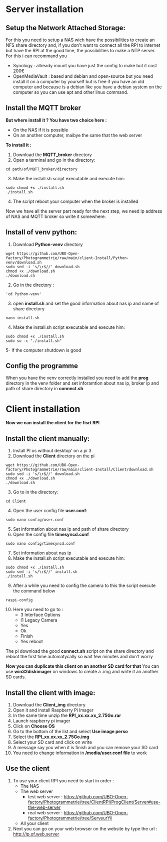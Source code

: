 # Server installation
## Setup the Network Attached Storage:

For this you need to setup a NAS wich have the possibilities to create an NFS share directory and, if you don't want to connect all the RPI to internet but have the RPI at the good time, the possibilities to make a NTP server. For this i can recommand you

- Synology : allready mount you have just the config to make but it cost 200€
- OpenMediaVault : based and debian and open-source but you need install it on a computer by yourself but is free if you have an old computer and because is a debian like you have a debian system on the computer so you can use apt and other linux command.

## Install the MQTT broker

**But where install it ? You have two choice here :**
- On the NAS if it is possible
- On an another computer, maibye the same that the web server

**To install it :**

1. Download the **MQTT_broker** directory
2. Open a terminal and go in the directory:
```
cd path/of/MQTT_broker/directory
```
3. Make the install.sh script executable and execute him:
```
sudo chmod +x ./install.sh
./install.sh
```
4. The script reboot your computer when the broker is installed

Now we have all the server part ready for the next step, we need
ip address of NAS and MQTT broker so write it somewhere.

## Install of venv python:

1. Download **Python-venv** directory
```
wget https://github.com/UBO-Open-factory/Photogrammetrie/raw/main/client-Install/Python-venv/download.sh
sudo sed -i 's/\r$//' download.sh
chmod +x ./download.sh
./download.sh
```
2. Go in the directory : 
```
'cd Python-venv'
```
3. open **install.sh** and set the good information about nas ip and name of share directory
```
nano install.sh
```
4. Make the install.sh script executable and execute him:
```
sudo chmod +x ./install.sh
sudo su -c "./install.sh"
```
5- If the computer shutdown is good

## Config the programme
When you have the venv correctly installed you need to add the **prog** directory in the venv folder and set inforamtion about nas ip, broker ip and path of share directory in **connect.sh**

# Client installation
**Now we can install the client for the fisrt RPI**
## Install the client manually:
1. Install PI os without desktop' on a pi 3
2. Download the **Client** directory on the pi
```
wget https://github.com/UBO-Open-factory/Photogrammetrie/raw/main/client-Install/Client/download.sh
sudo sed -i 's/\r$//' download.sh
chmod +x ./download.sh
./download.sh
```
3. Go to in the directory:
```
cd Client
```
4. Open the user config file **user.conf**:
```
sudo nano config/user.conf
```
5. Set information about nas ip and path of share directory
6. Open the config file **timesyncd.conf**
```
sudo nano config/timesyncd.conf
```
7. Set information about nas ip
8. Make the install.sh script executable and execute him:
```
sudo chmod +x ./install.sh
sudo sed -i 's/\r$//' install.sh
./install.sh
```
9. After a while you need to config the camera to this the script execute the command below
```
raspi-config 
```
10. Here you need to go to :
	- 3 Interface Options
	- I1 Legacy Camera
	- Yes
	- Ok
	- Finish
	- Yes reboot

The pi download the good **connect.sh** script on the share directory and reboot the first time automatycally so wait few minutes and don't worry

**Now you can duplicate this client on an another SD card for that**
You can use **win32diskimager** on windows to create a .img and write it an another SD cards.

## Install the client with image:
1. Download the **Client_img** directory
2. Open it and install Raspberry Pi Imager
3. In the same time unzip the **RPI_xx.xx.xx_2.75Go.rar**
4. Launch raspberry pi imager
5. Click on **Choose OS**
6. Go to the bottom of the list and select **Use image perso**
7. Select the **RPI_xx.xx.xx_2.75Go.img**
8. Select your SD card and click on write
9. A message say you when it is finish and you can remove your SD card
10. You need to change information in **/media/user.conf file** to work

## Use the client

1. To use your client RPI you need to start in order :
	- The NAS
	- The web server
		- test web server : https://github.com/UBO-Open-factory/Photogrammetrie/tree/ClientRPI/ProgClient/Server#use-the-web-server
		- real web server : https://github.com/UBO-Open-factory/Photogrammetrie/tree/ServeurYii
	- All your client
2. Next you can go on your web browser on the website by type the url : http://ip.of.web.server
